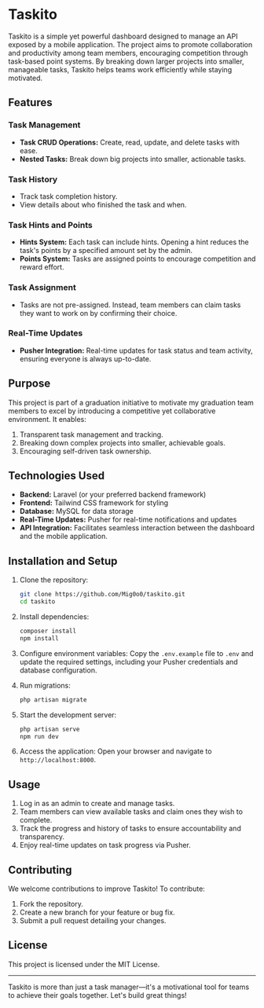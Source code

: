# Taskito

Taskito is a simple yet powerful dashboard designed to manage an API exposed by a mobile application. The project aims to promote collaboration and productivity among team members, encouraging competition through task-based point systems. By breaking down larger projects into smaller, manageable tasks, Taskito helps teams work efficiently while staying motivated.

## Features

### Task Management
- **Task CRUD Operations:** Create, read, update, and delete tasks with ease.
- **Nested Tasks:** Break down big projects into smaller, actionable tasks.

### Task History
- Track task completion history.
- View details about who finished the task and when.

### Task Hints and Points
- **Hints System:** Each task can include hints. Opening a hint reduces the task's points by a specified amount set by the admin.
- **Points System:** Tasks are assigned points to encourage competition and reward effort.

### Task Assignment
- Tasks are not pre-assigned. Instead, team members can claim tasks they want to work on by confirming their choice.

### Real-Time Updates
- **Pusher Integration:** Real-time updates for task status and team activity, ensuring everyone is always up-to-date.

## Purpose

This project is part of a graduation initiative to motivate my graduation team members to excel by introducing a competitive yet collaborative environment. It enables:
1. Transparent task management and tracking.
2. Breaking down complex projects into smaller, achievable goals.
3. Encouraging self-driven task ownership.

## Technologies Used

- **Backend:** Laravel (or your preferred backend framework)
- **Frontend:** Tailwind CSS framework for styling
- **Database:** MySQL for data storage
- **Real-Time Updates:** Pusher for real-time notifications and updates
- **API Integration:** Facilitates seamless interaction between the dashboard and the mobile application.

## Installation and Setup

1. Clone the repository:
   ```bash
   git clone https://github.com/Mig0o0/taskito.git
   cd taskito

2. Install dependencies:
   ```bash
   composer install
   npm install

3. Configure environment variables:
   Copy the `.env.example` file to `.env` and update the required settings, including your Pusher credentials and database configuration.

4. Run migrations:
   ```bash
   php artisan migrate

5. Start the development server:
   ```bash
   php artisan serve
   npm run dev

6. Access the application:
   Open your browser and navigate to `http://localhost:8000`.

## Usage

1. Log in as an admin to create and manage tasks.
2. Team members can view available tasks and claim ones they wish to complete.
3. Track the progress and history of tasks to ensure accountability and transparency.
4. Enjoy real-time updates on task progress via Pusher.

## Contributing

We welcome contributions to improve Taskito! To contribute:
1. Fork the repository.
2. Create a new branch for your feature or bug fix.
3. Submit a pull request detailing your changes.

## License

This project is licensed under the MIT License.

---

Taskito is more than just a task manager—it's a motivational tool for teams to achieve their goals together. Let's build great things!

